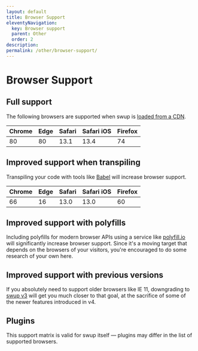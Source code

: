 ```yaml
---
layout: default
title: Browser Support
eleventyNavigation:
  key: Browser support
  parent: Other
  order: 2
description:
permalink: /other/browser-support/
---
```


# Browser Support

## Full support

The following browsers are supported when swup is [loaded from a CDN](/getting-started/installation/#cdn).

| Chrome | Edge | Safari | Safari iOS | Firefox |
| -      | -    | -      | -          | -       |
| 80     | 80   | 13.1   | 13.4       | 74      |

## Improved support when transpiling

Transpiling your code with tools like [Babel](https://babeljs.io/) will increase browser support.

| Chrome | Edge | Safari | Safari iOS | Firefox |
| -      | -    | -      | -          | -       |
| 66     | 16   | 13.0   | 13.0       | 60      |

## Improved support with polyfills

Including polyfills for modern browser APIs using a service like [polyfill.io](https://polyfill.io/)
will significantly increase browser support. Since it's a moving target that depends on the browsers
of your visitors, you're encouraged to do some research of your own here.

## Improved support with previous versions

If you absolutely need to support older browsers like IE 11, downgrading to
[swup v3](https://v3.swup.js.org/other/browser-support/) will get you much closer to that goal, at
the sacrifice of some of the newer features introduced in v4.

## Plugins

This support matrix is valid for swup itself — plugins may differ in the list of supported browsers.
